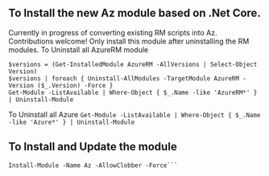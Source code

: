 ## To Install the new Az module based on .Net Core. 
Currently in progress of converting existing RM scripts into Az. Contributions welcome! Only install this module after uninstalling the RM modules.
To Uninstall all AzureRM module
```
$versions = (Get-InstalledModule AzureRM -AllVersions | Select-Object Version)
$versions | foreach { Uninstall-AllModules -TargetModule AzureRM -Version ($_.Version) -Force }
Get-Module -ListAvailable | Where-Object { $_.Name -like 'AzureRM*' } | Uninstall-Module
```
To Uninstall all Azure
```Get-Module -ListAvailable | Where-Object { $_.Name -like 'Azure*' } | Uninstall-Module```

## To Install and Update the module
```Install-Module -Name Az
Install-Module -Name Az -AllowClobber -Force```